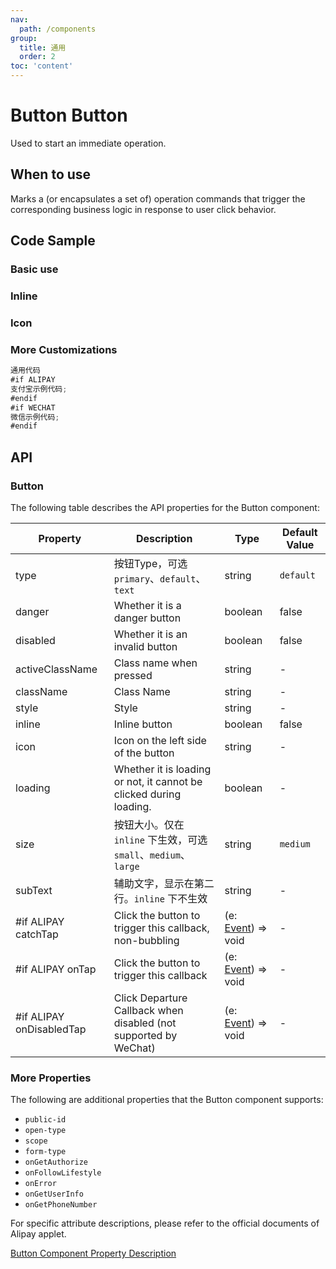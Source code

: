 ```yaml
---
nav:
  path: /components
group:
  title: 通用
  order: 2
toc: 'content'
---
```


# Button Button

<!-- <code src="../../docs/components/compatibility.tsx" inline="true"></code> -->

Used to start an immediate operation.

## When to use

Marks a (or encapsulates a set of) operation commands that trigger the corresponding business logic in response to user click behavior.

## Code Sample

### Basic use

<code src='../../demo/pages/Button/index'></code>

### Inline

<!-- <code src='pages/ButtonInline/index'></code> -->

### Icon

<!-- <code src='pages/ButtonIcon/index'></code> -->

### More Customizations

<!-- <code src='pages/ButtonCustom/index'></code> -->

```js
通用代码
#if ALIPAY
支付宝示例代码;
#endif
#if WECHAT
微信示例代码;
#endif
```

## API

### Button

The following table describes the API properties for the Button component:

| Property                   | Description                                                            | Type                                                                          | Default Value    |
| ---------------------- | --------------------------------------------------------------- | ----------------------------------------------------------------------------- | --------- |
| type                   | 按钮Type，可选 `primary`、`default`、`text`                     | string                                                                        | `default` |
| danger                 | Whether it is a danger button                                                  | boolean                                                                       | false     |
| disabled               | Whether it is an invalid button                                                  | boolean                                                                       | false     |
| activeClassName        | Class name when pressed                                                    | string                                                                        | -         |
| className              | Class Name                                                            | string                                                                        | -         |
| style                  | Style                                                            | string                                                                        | -         |
| inline                 | Inline button                                                  | boolean                                                                       | false     |
| icon                   | Icon on the left side of the button                                                    | string                                                                        | -         |
| loading                | Whether it is loading or not, it cannot be clicked during loading.                                    | boolean                                                                       | -         |
| size                   | 按钮大小。仅在 `inline` 下生效，可选 `small`、`medium`、`large` | string                                                                        | `medium`  |
| subText                | 辅助文字，显示在第二行。`inline` 下不生效                       | string                                                                        | -         |
| #if ALIPAY catchTap      | Click the button to trigger this callback, non-bubbling                                    | (e: [Event](https://opendocs.alipay.com/mini/framework/event-object)) => void | -         |
| #if ALIPAY onTap         | Click the button to trigger this callback                                            | (e: [Event](https://opendocs.alipay.com/mini/framework/event-object)) => void | -         |
| #if ALIPAY onDisabledTap | Click Departure Callback when disabled (not supported by WeChat)                                | (e: [Event](https://opendocs.alipay.com/mini/framework/event-object)) => void | -         |

### More Properties

The following are additional properties that the Button component supports:

- `public-id`
- `open-type`
- `scope`
- `form-type`
- `onGetAuthorize`
- `onFollowLifestyle`
- `onError`
- `onGetUserInfo`
- `onGetPhoneNumber`

For specific attribute descriptions, please refer to the official documents of Alipay applet.

[Button Component Property Description](https://opendocs.alipay.com/mini/component/button#%E5%B1%9E%E6%80%A7%E8%AF%B4%E6%98%8E)
